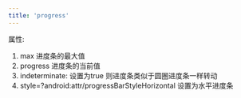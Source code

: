 ```yaml
---
title: 'progress'
---
```



属性:

1. max 进度条的最大值
2. progress 进度条的当前值
3. indeterminate: 设置为true 则进度条类似于圆圈进度条一样转动
4. style=?android:attr/progressBarStyleHorizontal 设置为水平进度条